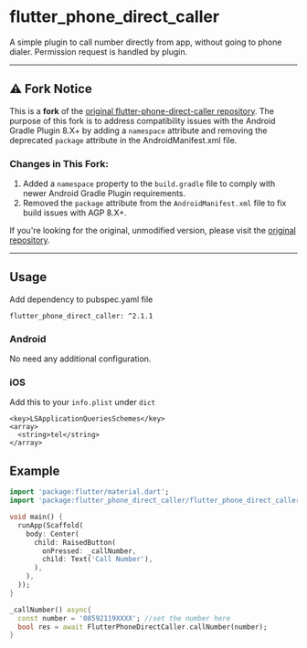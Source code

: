 # flutter_phone_direct_caller

A simple plugin to call number directly from app, without going to phone dialer. Permission request is handled by plugin.

---

## ⚠️ Fork Notice
This is a **fork** of the [original flutter-phone-direct-caller repository](https://github.com/yanisalfian/flutter-phone-direct-caller). The purpose of this fork is to address compatibility issues with the Android Gradle Plugin 8.X+ by adding a `namespace` attribute and removing the deprecated `package` attribute in the AndroidManifest.xml file.

### Changes in This Fork:
1. Added a `namespace` property to the `build.gradle` file to comply with newer Android Gradle Plugin requirements.
2. Removed the `package` attribute from the `AndroidManifest.xml` file to fix build issues with AGP 8.X+.

If you're looking for the original, unmodified version, please visit the [original repository](https://github.com/yanisalfian/flutter-phone-direct-caller).

---

## Usage

Add dependency to pubspec.yaml file
```
flutter_phone_direct_caller: ^2.1.1
```

### Android
No need any additional configuration.

### iOS
Add this to your ```info.plist``` under ```dict``` 
```
<key>LSApplicationQueriesSchemes</key>
<array>
  <string>tel</string>
</array>
```

## Example

```dart
import 'package:flutter/material.dart';
import 'package:flutter_phone_direct_caller/flutter_phone_direct_caller.dart';

void main() {
  runApp(Scaffold(
    body: Center(
      child: RaisedButton(
        onPressed: _callNumber,
        child: Text('Call Number'),
      ),
    ),
  ));
}

_callNumber() async{
  const number = '08592119XXXX'; //set the number here
  bool res = await FlutterPhoneDirectCaller.callNumber(number);
}
```

